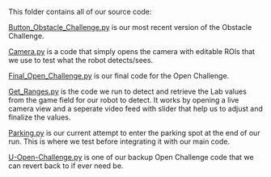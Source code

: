This folder contains all of our source code:

[Button_Obstacle_Challenge.py](https://github.com/Abdu1Hak/WRO-2025/blob/dfc7f705017f9500a0f3fc7fe9a5bc044949d359/src/Button_Obstacle_Challenge.py) is our most recent version of the Obstacle Challenge.

[Camera.py](https://github.com/Abdu1Hak/WRO-2025/blob/dfc7f705017f9500a0f3fc7fe9a5bc044949d359/src/Camera.py) is a code that simply opens the camera with editable ROIs that we use to test what the robot detects/sees.

[Final_Open_Challenge.py](https://github.com/Abdu1Hak/WRO-2025/blob/dfc7f705017f9500a0f3fc7fe9a5bc044949d359/src/Final_Open_Challenge.py) is our final code for the Open Challenge.

[Get_Ranges.py](https://github.com/Abdu1Hak/WRO-2025/blob/dfc7f705017f9500a0f3fc7fe9a5bc044949d359/src/Get_Ranges.py) is the code we run to detect and retrieve the Lab values from the game field for our robot to detect. It works by opening a live camera view and a seperate video feed with slider that help us to adjust and finalize the values.

[Parking.py](https://github.com/Abdu1Hak/WRO-2025/blob/dfc7f705017f9500a0f3fc7fe9a5bc044949d359/src/Parking.py) is our current attempt to enter the parking spot at the end of our run. This is where we test before integrating it with our main code.

[U-Open-Challenge.py](https://github.com/Abdu1Hak/WRO-2025/blob/dfc7f705017f9500a0f3fc7fe9a5bc044949d359/src/U-Open-Challenge.py) is one of our backup Open Challenge code that we can revert back to if ever need be.
